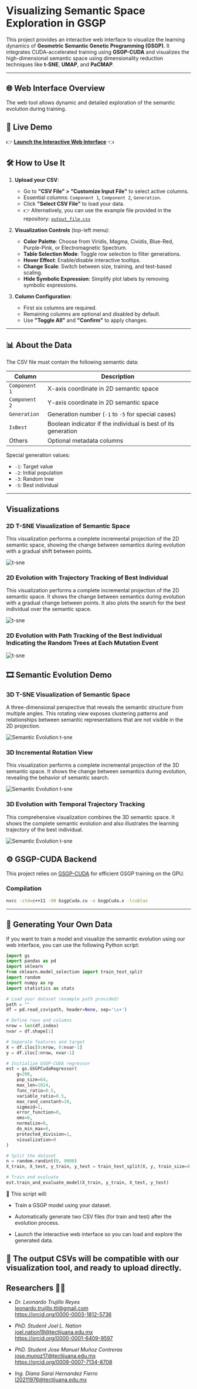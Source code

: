 # Visualizing Semantic Space Exploration in GSGP

This project provides an interactive web interface to visualize the learning dynamics of **Geometric Semantic Genetic Programming (GSGP)**. It integrates CUDA-accelerated training using **GSGP-CUDA** and visualizes the high-dimensional semantic space using dimensionality reduction techniques like **t-SNE**, **UMAP**, and **PaCMAP**.

---

## 🌐 Web Interface Overview

The web tool allows dynamic and detailed exploration of the semantic evolution during training.

## 🚀 Live Demo

👉 **[Launch the Interactive Web Interface](https://treelab-projects.github.io/Visualizing-Semantic-Space-Exploration-in-GSGP/)** 👈

## 🛠️ How to Use It

1. **Upload your CSV**:
   - Go to **"CSV File" > "Customize Input File"** to select active columns.
   - Essential columns: `Component 1`, `Component 2`, `Generation`.
   - Click **"Select CSV File"** to load your data.
   - 👉 Alternatively, you can use the example file provided in the repository: [`output_file.csv`](output_file.csv)


2. **Visualization Controls** (top-left menu):
   - **Color Palette**: Choose from Viridis, Magma, Cividis, Blue-Red, Purple-Pink, or Electromagnetic Spectrum.
   - **Table Selection Mode**: Toggle row selection to filter generations.
   - **Hover Effect**: Enable/disable interactive tooltips.
   - **Change Scale**: Switch between size, training, and test-based scaling.
   - **Hide Symbolic Expression**: Simplify plot labels by removing symbolic expressions.

3. **Column Configuration**:
   - First six columns are required.
   - Remaining columns are optional and disabled by default.
   - Use **"Toggle All"** and **"Confirm"** to apply changes.

---

## 📊 About the Data

The CSV file must contain the following semantic data:

| Column | Description |
|--------|-------------|
| `Component 1` | X-axis coordinate in 2D semantic space |
| `Component 2` | Y-axis coordinate in 2D semantic space |
| `Generation` | Generation number (`-1` to `-5` for special cases) |
| `IsBest` | Boolean indicator if the individual is best of its generation |
| Others | Optional metadata columns |

Special generation values:
- `-1`: Target value  
- `-2`: Initial population  
- `-3`: Random tree  
- `-5`: Best individual

---
## <a name='Visualizations'></a>Visualizations

### 2D T-SNE Visualization of Semantic Space

This visualization performs a complete incremental projection of the 2D semantic space, showing the change between semantics during evolution with a gradual shift between points.

![t-sne](results/tsne/population_64/gsm/general_plot/concrete_new_plots/train_820.png?raw=true "T-sne's result on Concrete")

### 2D Evolution with Trajectory Tracking of Best Individual

This visualization performs a complete incremental projection of the 2D semantic space. It shows the change between semantics during evolution with a gradual change between points. It also plots the search for the best individual over the semantic space.

![t-sne](results/tsne/population_64/gsm/trace/concrete_new_plots/train_820.png?raw=true "T-sne's result result with trace on Concrete")

### 2D Evolution with Path Tracking of the Best Individual Indicating the Random Trees at Each Mutation Event
![t-sne](results/tsne/population_64/gsm/trace_rts/concrete_new_plots/train_820.png?raw=true "T-sne's result with trace with random trees on Concrete")


## 🎞️ Semantic Evolution Demo

### 3D T-SNE Visualization of Semantic Space

A three-dimensional perspective that reveals the semantic structure from multiple angles. This rotating view exposes clustering patterns and relationships between semantic representations that are not visible in the 2D projection.

![Semantic Evolution t-sne](assets/semantic_evolution.gif?raw=true "T-sne's result with random trees on Concrete")

### 3D Incremental Rotation View

This visualization performs a complete incremental projection of the 3D semantic space. It shows the change between semantics during evolution, revealing the behavior of semantic search.

![Semantic Evolution t-sne](assets/visual_semantic_3D_incremental_rotation.gif?raw=true "T-sne's result with random trees on Concrete")

### 3D Evolution with Temporal Trajectory Tracking

This comprehensive visualization combines the 3D semantic space. It shows the complete semantic evolution and also illustrates the learning trajectory of the best individual.


![Semantic Evolution t-sne](assets/visual_semantic_3D_incremental_with_trace.gif?raw=true "T-sne's result with trace with random trees on Concrete")

## ⚙️ GSGP-CUDA Backend

This project relies on [GSGP-CUDA](git@gitlab.com:Jmmc9122/gsgpcuda.git) for efficient GSGP training on the GPU.

### Compilation

```bash
nvcc -std=c++11 -O0 GsgpCuda.cu -o GsgpCuda.x -lcublas
```

---

## 🧪 Generating Your Own Data

If you want to train a model and visualize the semantic evolution using our web interface, you can use the following Python script:

```python
import gs
import pandas as pd
import sklearn 
from sklearn.model_selection import train_test_split
import random
import numpy as np
import statistics as stats

# Load your dataset (example path provided)
path = ""
df = pd.read_csv(path, header=None, sep='\s+')

# Define rows and columns
nrow = len(df.index)
nvar = df.shape[1]

# Separate features and target
X = df.iloc[0:nrow, 0:nvar-1]
y = df.iloc[:nrow, nvar-1]

# Initialize GSGP-CUDA regressor
est = gs.GSGPCudaRegressor(
    g=200,
    pop_size=64,
    max_len=1024,
    func_ratio=0.5,
    variable_ratio=0.5,
    max_rand_constant=10,
    sigmoid=1,
    error_function=0,
    oms=0,
    normalize=0,
    do_min_max=0,
    protected_division=1,
    visualization=0
)

# Split the dataset
n = random.randint(0, 9000)
X_train, X_test, y_train, y_test = train_test_split(X, y, train_size=0.70, test_size=0.30, random_state=n)

# Train and evaluate
est.train_and_evaluate_model(X_train, y_train, X_test, y_test)
```
🔹 This script will:

   * Train a GSGP model using your dataset.

   * Automatically generate two CSV files (for train and test) after the evolution process.

   * Launch the interactive web interface so you can load and explore the generated data.

📁 The output CSVs will be compatible with our visualization tool, and ready to upload directly.
---

## Researchers 🧑‍🔬
- *Dr. Leonardo Trujillo Reyes* <br />
 leonardo.trujillo.ttl@gmail.com<br />
https://orcid.org/0000-0003-1812-5736

- *PhD. Student Joel L. Nation* <br />
joel.nation19@tectijuana.edu.mx <br />
https://orcid.org/0000-0001-6409-9597

- *PhD. Student Jose Manuel Muñoz Contreras* <br />
jose.munoz17@tectijuana.edu.mx <br />
https://orcid.org/0009-0007-7134-8708

- *Ing. Diana Sarai Hernandez Fierro* <br />
l20211976@tectijuana.edu.mx <br />


